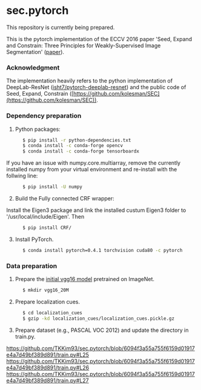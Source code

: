 # sec.pytorch
This repository is currently being prepared.

This is the pytorch implementation of the ECCV 2016 paper 'Seed, Expand and Constrain: Three Principles for Weakly-Supervised Image Segmentation' ([paper](https://arxiv.org/abs/1603.06098)).

### Acknowledgment
The implementation heavily refers to the python implementation of DeepLab-ResNet ([isht7/pytorch-deeplab-resnet](https://github.com/isht7/pytorch-deeplab-resnet)) and the public code of Seed, Expand, Constrain ([https://github.com/kolesman/SEC](https://github.com/kolesman/SEC)).

### Dependency preparation
1. Python packages:
```bash
      $ pip install -r python-dependencies.txt
      $ conda install -c conda-forge opencv
      $ conda install -c conda-forge tensorboardx
```
If you have an issue with numpy.core.multiarray, remove the currently installed numpy from your virtual environment and re-install with the follwing line:
```bash
      $ pip install -U numpy
```
2. Build the Fully connected CRF wrapper:

Install the Eigen3 package and link the installed custum Eigen3 folder to '/usr/local/include/Eigen'. Then
```bash
      $ pip install CRF/
```
3. Install PyTorch.
```bash
      $ conda install pytorch=0.4.1 torchvision cuda80 -c pytorch
```
### Data preparation
1. Prepare the [initial vgg16 model](https://drive.google.com/open?id=1oRPzan6-Zy7VVcopesRX2s4VxebOPb2_) pretrained on ImageNet.
```bash
      $ mkdir vgg16_20M
```

2. Prepare localization cues.
```bash
      $ cd localization_cues
      $ gzip -kd localization_cues/localization_cues.pickle.gz
```

3. Prepare dataset (e.g., PASCAL VOC 2012) and update the directory in train.py.

https://github.com/TKKim93/sec.pytorch/blob/6094f3a55a755f6159d01917e4a7d49bf389d891/train.py#L25
https://github.com/TKKim93/sec.pytorch/blob/6094f3a55a755f6159d01917e4a7d49bf389d891/train.py#L26
https://github.com/TKKim93/sec.pytorch/blob/6094f3a55a755f6159d01917e4a7d49bf389d891/train.py#L27
